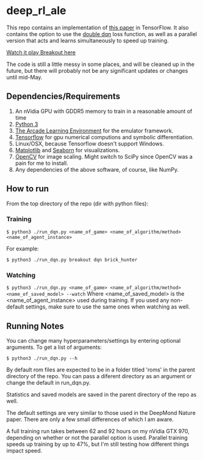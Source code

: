 # deep_rl_ale
This repo contains an implementation of [this paper](http://home.uchicago.edu/~arij/journalclub/papers/2015_Mnih_et_al.pdf) in TensorFlow.  It also contains the option to use the [double dqn](http://arxiv.org/pdf/1509.06461v3.pdf) loss function, as well as a parallel version that acts and learns simultaneously to speed up training.

[Watch it play Breakout here](https://youtu.be/FoLLyF0vyv0)

The code is still a little messy in some places, and will be cleaned up in the future, but there will probably not be any significant updates or changes until mid-May.

## Dependencies/Requirements

1. An nVidia GPU with GDDR5 memory to train in a reasonable amount of time
2. [Python 3](https://www.python.org/)
3. [The Arcade Learning Environment](https://github.com/mgbellemare/Arcade-Learning-Environment) for the emulator framework.
4. [Tensorflow](https://www.tensorflow.org/) for gpu numerical computions and symbolic differentiation.
5. Linux/OSX, because Tensorflow doesn't support Windows.
6. [Matplotlib](http://matplotlib.org/) and [Seaborn](https://stanford.edu/~mwaskom/software/seaborn/) for visualizations.
7. [OpenCV](http://opencv.org/) for image scaling.  Might switch to SciPy since OpenCV was a pain for me to install.
8. Any dependencies of the above software, of course, like NumPy.

## How to run

From the top directory of the repo (dir with python files):
### Training
`$ python3 ./run_dqn.py <name_of_game> <name_of_algorithm/method> <name_of_agent_instance>`

For example:

`$ python3 ./run_dqn.py breakout dqn brick_hunter`

### Watching
`$ python3 ./run_dqn.py <name_of_game> <name_of_algorithm/method> <name_of_saved_model> --watch`
Where \<name_of_saved_model\> is the \<name_of_agent_instance\> used during training.  If you used any non-default settings, make sure to use the same ones when watching as well.

## Running Notes

You can change many hyperparameters/settings by entering optional arguments.
To get a list of arguments:

`$ python3 ./run_dqn.py --h`

By default rom files are expected to be in a folder titled 'roms' in the parent directory of the repo.  You can pass a diferent directory as an argument or change the default in run_dqn.py.

Statistics and saved models are saved in the parent directory of the repo as well.

The default settings are very similar to those used in the DeepMond Nature paper.  There are only a few small differences of which I am aware.

A full training run takes between 62 and 92 hours on my nVidia GTX 970, depending on whether or not the parallel option is used.  Parallel training speeds up training by up to 47%, but I'm still testing how different things impact speed.
